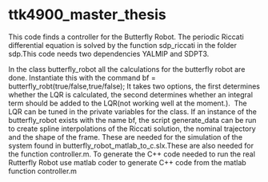 # ttk4900_master_thesis
This code finds a controller for the Butterfly Robot. The periodic Riccati differential equation is solved by the function sdp_riccati in the folder sdp.This code needs two dependencies YALMIP and SDPT3.

In the class butterfly_robot all the calculations for the butterfly robot
are done. Instantiate this with the command bf = butterfly_robt(true/false,true/false);
It takes two options, the first determines whether the LQR is calculated, the second determines whether an integral term should be added to the LQR(not working well at the moment.). 
The LQR can be tuned in the private variables for the class.
If an instance of the butterfly_robot exists with the name bf, the script generate_data can be run to create spline interpolations of the Riccati solution, the nominal trajectory and the shape of the frame. These are needed for the simulation of the system found in butterfly_robot_matlab_to_c.slx.These are also needed for the function controller.m.
To generate the C++ code needed to run the real Rutterfly Robot use matlab coder to generate C++ code from the matlab function controller.m
